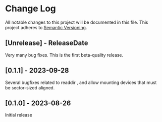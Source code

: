 # Change Log

All notable changes to this project will be documented in this file.
This project adheres to [Semantic Versioning](https://semver.org/).

## [Unrelease] - ReleaseDate

Very many bug fixes.  This is the first beta-quality release.

## [0.1.1] - 2023-09-28

Several bugfixes related to readdir , and allow mounting devices that must be sector-sized aligned.

## [0.1.0] - 2023-08-26

Initial release

